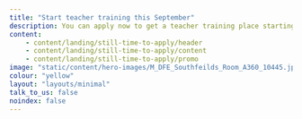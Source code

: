 ```yaml
---
title: "Start teacher training this September"
description: You can apply now to get a teacher training place starting this September. Learn where to find courses and get help with writing your personal statement.
content:
    - content/landing/still-time-to-apply/header
    - content/landing/still-time-to-apply/content
    - content/landing/still-time-to-apply/promo
image: "static/content/hero-images/M_DFE_Southfeilds_Room_A360_10445.jpg"
colour: "yellow"
layout: "layouts/minimal"
talk_to_us: false
noindex: false
---
```


